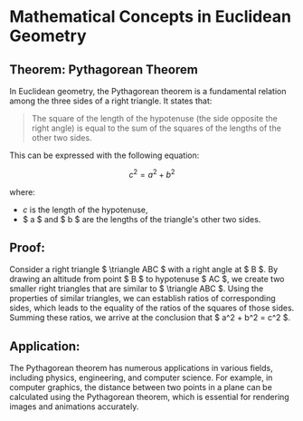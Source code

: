 # Mathematical Concepts in Euclidean Geometry

## Theorem: Pythagorean Theorem

In Euclidean geometry, the Pythagorean theorem is a fundamental relation among the three sides of a right triangle. It states that:

> The square of the length of the hypotenuse (the side opposite the right angle) is equal to the sum of the squares of the lengths of the other two sides.

This can be expressed with the following equation:

$$ c^2 = a^2 + b^2 $$

where:
- $c$ is the length of the hypotenuse,
- $ a $ and $ b $ are the lengths of the triangle's other two sides.

## Proof: 

Consider a right triangle $ \triangle ABC $ with a right angle at $ B $. By drawing an altitude from point $ B $ to hypotenuse $ AC $, we create two smaller right triangles that are similar to $ \triangle ABC $. Using the properties of similar triangles, we can establish ratios of corresponding sides, which leads to the equality of the ratios of the squares of those sides. Summing these ratios, we arrive at the conclusion that $ a^2 + b^2 = c^2 $.

## Application:

The Pythagorean theorem has numerous applications in various fields, including physics, engineering, and computer science. For example, in computer graphics, the distance between two points in a plane can be calculated using the Pythagorean theorem, which is essential for rendering images and animations accurately.
